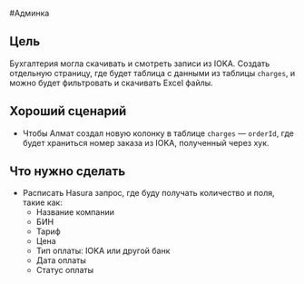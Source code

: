 #Админка
## Цель

Бухгалтерия могла скачивать и смотреть записи из IOKA. Создать отдельную страницу, где будет таблица с данными из таблицы `charges`, и можно будет фильтровать и скачивать Excel файлы.

## Хороший сценарий

- Чтобы Алмат создал новую колонку в таблице `charges` — `orderId`, где будет храниться номер заказа из IOKA, полученный через хук.

## Что нужно сделать

- Расписать Hasura запрос, где буду получать количество и поля, такие как:
    - Название компании
    - БИН
    - Тариф
    - Цена
    - Тип оплаты: IOKA или другой банк
    - Дата оплаты
    - Статус оплаты
